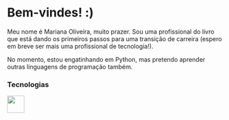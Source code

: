 # Bem-vindes! :)


Meu nome é Mariana Oliveira, muito prazer. Sou uma profissional do livro que está dando os primeiros passos para uma transição de carreira (espero em breve ser mais uma profissional de tecnologia!).


No momento, estou engatinhando em Python, mas pretendo aprender outras linguagens de programação também. 

### Tecnologias

<img src="https://cdn.jsdelivr.net/gh/devicons/devicon/icons/git/git-original.svg" width="40" />


